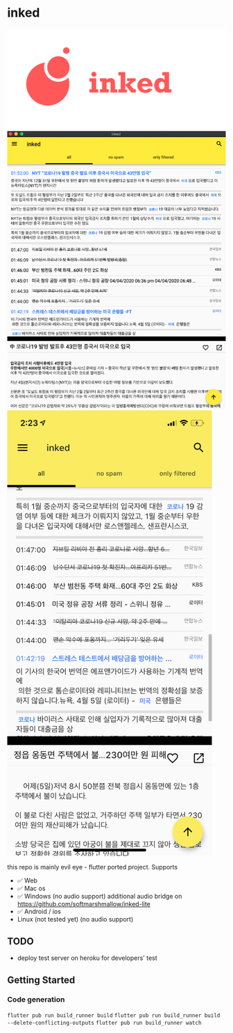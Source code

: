 # inked
![](readme/logo-long.png)
![](readme/macos-1.png)
![](readme/ios-1.jpeg)

this repo is mainly evil eye - flutter ported project.
Supports
* ✅ Web
* ✅ Mac os
* ✅ Windows (no audio support) additional audio bridge on https://github.com/softmarshmallow/inked-lite
* ✅ Android / ios
* Linux (not tested yet) (no audio support)

## TODO
* deploy test server on heroku for developers' test


## Getting Started

### Code generation
`flutter pub run build_runner build`
`flutter pub run build_runner build --delete-conflicting-outputs`
`flutter pub run build_runner watch`
